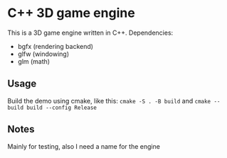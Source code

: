 # C++ 3D game engine
This is a 3D game engine written in C++. Dependencies:
- bgfx (rendering backend)
- glfw (windowing)
- glm (math)

## Usage
Build the demo using cmake, like this:
`cmake -S . -B build` and `cmake --build build --config Release`

## Notes
Mainly for testing, also I need a name for the engine
